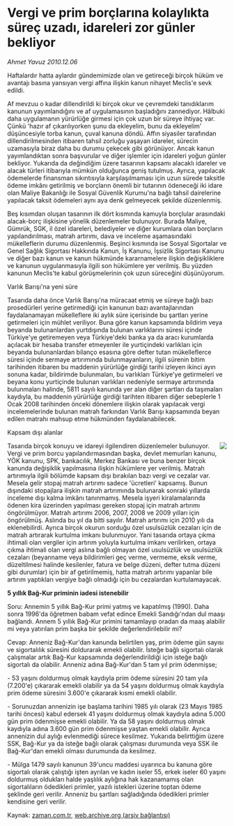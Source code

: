 # Vergi ve prim borçlarına kolaylıkta süreç uzadı, idareleri zor günler bekliyor

*Ahmet  Yavuz 2010.12.06*

<td class="columnist-detail">
<p>Haftalardır hatta aylardır gündemimizde olan ve getireceği birçok hüküm ve avantajı basına yansıyan vergi affına ilişkin kanun nihayet Meclis'e sevk edildi.</p>
<p>
<div id="haberMetinDiv">
<p>Af mevzuu o kadar dillendirildi ki birçok okur ve çevremdeki tanıdıklarım kanunun yayımlandığını ve af uygulamasının başladığını zannediyor. Hâlbuki daha uygulamanın yürürlüğe girmesi için çok uzun bir süreye ihtiyaç var. Çünkü 'hazır af çıkarılıyorken şunu da ekleyelim, bunu da ekleyelim' düşüncesiyle torba kanun, çuval kanuna döndü. Affın siyasiler tarafından dillendirilmesinden itibaren tahsil zorluğu yaşayan idareler, sürecin uzamasıyla biraz daha bu durumu çekecek gibi görünüyor. Ancak kanun yayımlandıktan sonra başvurular ve diğer işlemler için idareleri yoğun günler bekliyor. Yukarıda da değindiğim üzere tasarının kapsamı alacaklı idareler ve alacak türleri itibarıyla mümkün olduğunca geniş tutulmuş. Ayrıca, yapılacak ödemelerde finansman sıkıntısıyla karşılaşılmaması için uzun sürede taksitle ödeme imkânı getirilmiş ve borçların önemli bir tutarının ödeneceği iki idare olan Maliye Bakanlığı ile Sosyal Güvenlik Kurumu'na bağlı tahsil dairelerine yapılacak taksit ödemeleri aynı aya denk gelmeyecek şekilde düzenlenmiş.
<p> Beş kısımdan oluşan tasarının ilk dört kısmında kamuyla borçlular arasındaki alacak-borç ilişkisine yönelik düzenlemeler bulunuyor. Burada Maliye, Gümrük, SGK, il özel idareleri, belediyeler ve diğer kurumlara olan borçların yapılandırılması, matrah artırımı, dava ve inceleme aşamasındaki mükelleflerin durumu düzenlenmiş. Beşinci kısmında ise Sosyal Sigortalar ve Genel Sağlık Sigortası Hakkında Kanun, İş Kanunu, İşsizlik Sigortası Kanunu ve diğer bazı kanun ve kanun hükmünde kararnamelere ilişkin değişikliklere ve kanunun uygulanmasıyla ilgili son hükümlere yer verilmiş. Bu yüzden kanunun Meclis'te kabul görüşmelerinin çok uzun süreceğini düşünüyorum.
<p>Varlık Barışı'na yeni süre
<p>Tasarıda daha önce Varlık Barışı'na müracaat etmiş ve süreye bağlı bazı prosedürleri yerine getirmediği için kanunun bazı avantajlarından faydalanamayan mükelleflere iki aylık süre içerisinde bu şartları yerine getirmeleri için mühlet veriliyor. Buna göre kanun kapsamında bildirim veya beyanda bulunanlardan yurtdışında bulunan varlıklarını süresi içinde Türkiye'ye getiremeyen veya Türkiye'deki banka ya da aracı kurumlarda açılacak bir hesaba transfer etmeyenler ile yurtiçindeki varlıkları için beyanda bulunanlardan bilanço esasına göre defter tutan mükelleflerce süresi içinde sermaye artırımında bulunmayanların, ilgili sürenin bitim tarihinden itibaren bu maddenin yürürlüğe girdiği tarihi izleyen ikinci ayın sonuna kadar, bildirimde bulunmaları, bu varlıkları Türkiye'ye getirmeleri ve beyana konu yurtiçinde bulunan varlıkları nedeniyle sermaye artırımında bulunmaları halinde, 5811 sayılı kanunda yer alan diğer şartları da taşımaları kaydıyla, bu maddenin yürürlüğe girdiği tarihten itibaren diğer sebeplerle 1 Ocak 2008 tarihinden önceki dönemlere ilişkin olarak yapılacak vergi incelemelerinde bulunan matrah farkından Varlık Barışı kapsamında beyan edilen matrahı mahsup etme hükmünden faydalanabilecek.
<p>Kapsam dışı alanlar
<p>
<p><p align="center"><img align="right" border="0" src="http://web.archive.org/web/20110222073553im_/http://medya.zaman.com.tr/2010/12/06/vergi-takvimi.jpg"/>
<p>Tasarıda birçok konuyu ve idareyi ilgilendiren düzenlemeler bulunuyor. Vergi ve prim borcu yapılandırmasından başka, devlet memurları kanunu, YÖK kanunu, SPK, bankacılık, Merkez Bankası ve buna benzer birçok kanunda değişiklik yapılmasına ilişkin hükümlere yer verilmiş. Matrah artırımıyla ilgili bölümde kapsam dışı bırakılan bazı vergi ve cezalar var. Mesela gelir stopaj matrah artırımı sadece 'ücretleri' kapsamış. Bunun dışındaki stopajlara ilişkin matrah artırımında bulunarak sonraki yıllarda inceleme dışı kalma imkânı tanınmamış. Mesela işyeri kiralamalarında ödenen kira üzerinden yapılması gereken stopaj için matrah artırımı öngörülmüyor. Matrah artırımı 2006, 2007, 2008 ve 2009 yılları için öngörülmüş. Aslında bu yıl da bitti sayılır. Matrah artırımı için 2010 yılı da eklenebilirdi. Ayrıca birçok okurun sorduğu özel usulsüzlük cezaları için de matrah artırarak kurtulma imkanı bulunmuyor. Yani tasarıda ortaya çıkma ihtimali olan vergiler için artırım yoluyla kurtulma imkanı verilirken, ortaya çıkma ihtimali olan vergi aslına bağlı olmayan özel usulsüzlük ve usulsüzlük cezaları (beyanname veya bildirimleri geç verme, vermeme, eksik verme, düzeltilmesi halinde kesilenler, fatura ve belge düzeni, defter tutma düzeni gibi durumlar) için bir af getirilmemiş, hatta matrah artırımı yapanlar bile artırım yaptıkları vergiye bağlı olmadığı için bu cezalardan kurtulamayacak.
<p>
<b><p>5 yıllık Bağ-Kur priminin iadesi istenebilir</p></b>
<p>
<p>Soru: Annemin 5 yıllık Bağ-Kur primi yatmış ve kapatılmış (1990). Daha sonra 1996'da öğretmen babam vefat edince Emekli Sandığı'ndan dul maaşı bağlandı. Annem 5 yıllık Bağ-Kur primini tamamlayıp oradan da maaş alabilir mi veya yatırılan prim başka bir şekilde değerlendirilebilir mi?
<p>Cevap: Anneniz Bağ-Kur'dan kanunda belirtilen yaş, prim ödeme gün sayısı ve sigortalılık süresini doldurarak emekli olabilir. İsteğe bağlı sigortalı olarak çalışmalar artık Bağ-Kur kapsamında değerlendirildiği için isteğe bağlı sigortalı da olabilir. Anneniz adına Bağ-Kur'dan 5 tam yıl prim ödenmişse;
<p>- 53 yaşını doldurmuş olmak kaydıyla prim ödeme süresini 20 tam yıla (7.200'e) çıkararak emekli olabilir ya da 54 yaşını doldurmuş olmak kaydıyla prim ödeme süresini 3.600'e çıkararak kısmi emekli olabilir.
<p>- Sorunuzdan annenizin işe başlama tarihini 1985 yılı olarak (23 Mayıs 1985 tarihi öncesi) kabul edersek 41 yaşını doldurmuş olmak kaydıyla adına 5.000 gün prim ödenmişse emekli olabilir. Ya da 58 yaşını doldurmuş olmak kaydıyla adına 3.600 gün prim ödenmişse yaştan emekli olabilir. Ayrıca annenizin dul aylığı evlenmediği sürece kesilmez. Yukarıda belirttiğim üzere SSK, Bağ-Kur ya da isteğe bağlı olarak çalışması durumunda veya SSK ile Bağ-Kur'dan emekli olması durumunda da kesilmez.
<p>- Mülga 1479 sayılı kanunun 39'uncu maddesi uyarınca bu kanuna göre sigortalı olarak çalıştığı işten ayrılan ve kadın iseler 55, erkek iseler 60 yaşını doldurmuş oldukları halde yaşlılık aylığına hak kazanamamış olan sigortalıların ödedikleri primler, yazılı istekleri üzerine toptan ödeme şeklinde geri verilir. Anneniz bu şartları sağladığında ödedikleri primler kendisine geri verilir. </p></p></p></p></p></p></p></p></p></p></p></p></p></p></p></p></div>
</p>
<a href="http://web.archive.org/web/20110222073553/mailto:ahmet.yavuz@zaman.com.tr">
</a></td>

Kaynak: [zaman.com.tr](http://zaman.com.tr/yazar.do?yazino=1061448), [web.archive.org (arşiv bağlantısı)](http://web.archive.org/web/20110222073553/http://www.zaman.com.tr:80/yazar.do?yazino=1061448)

